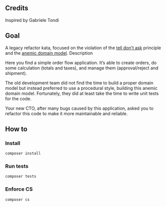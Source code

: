 ## Credits

Inspired by Gabriele Tondi

## Goal

A legacy refactor kata, focused on the violation of the [tell don’t ask](https://kata-log.rocks/tell-dont-ask) principle and the [anemic domain model](https://martinfowler.com/bliki/AnemicDomainModel.html).
Description

Here you find a simple order flow application. It’s able to create orders, do some calculation (totals and taxes), and manage them (approval/reject and shipment).

The old development team did not find the time to build a proper domain model but instead preferred to use a procedural style, building this anemic domain model. Fortunately, they did at least take the time to write unit tests for the code.

Your new CTO, after many bugs caused by this application, asked you to refactor this code to make it more maintainable and reliable.

## How to
### Install

```bash
composer install
```

### Run tests

```bash
composer tests
```

### Enforce CS

```bash
composer cs
```
